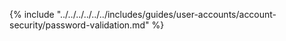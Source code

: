 {% include "../../../../../../includes/guides/user-accounts/account-security/password-validation.md" %}